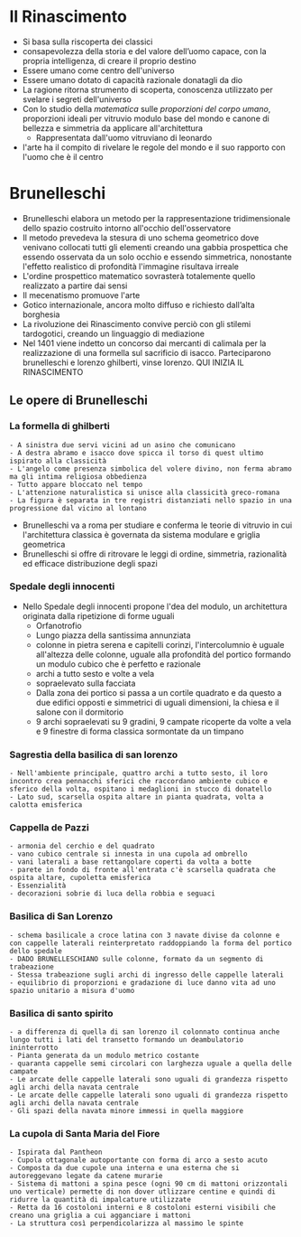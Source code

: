 # Il Rinascimento
- Si basa sulla riscoperta dei classici
- consapevolezza della storia e del valore dell’uomo capace, con la propria intelligenza, di creare il proprio destino
- Essere umano come centro dell'universo
- Essere umano dotato di capacità razionale donatagli da dio
- La ragione ritorna strumento di scoperta, conoscenza utilizzato per svelare i segreti dell'universo
- Con lo studio della *matematica* sulle *proporzioni del corpo umano*, proporzioni ideali per vitruvio modulo base del mondo e canone di bellezza e simmetria da applicare all'architettura
    - Rappresentata dall'uomo vitruviano di leonardo
- l'arte ha il compito di rivelare le regole del mondo e il suo rapporto con l'uomo che è il centro
# Brunelleschi
- Brunelleschi elabora un metodo per la rappresentazione tridimensionale dello spazio costruito intorno all'occhio dell'osservatore
- Il metodo prevedeva la stesura di uno schema geometrico dove venivano collocati tutti gli elementi creando una gabbia prospettica che essendo osservata da un solo occhio e essendo simmetrica, nonostante l'effetto realistico di profondità l'immagine risultava irreale
- L'ordine prospettico matematico sovrasterà totalemente quello realizzato a partire dai sensi
- Il mecenatismo promuove l'arte
- Gotico internazionale, ancora molto diffuso e richiesto dall’alta borghesia
- La rivoluzione dei Rinascimento convive perciò con gli stilemi tardogotici, creando un
linguaggio di mediazione
- Nel 1401 viene indetto un concorso dai mercanti di calimala per la realizzazione di una formella sul sacrificio di isacco. Parteciparono brunelleschi e lorenzo ghilberti, vinse lorenzo. QUI INIZIA IL RINASCIMENTO
## Le opere di Brunelleschi
### La formella di ghilberti
    - A sinistra due servi vicini ad un asino che comunicano
    - A destra abramo e isacco dove spicca il torso di quest ultimo ispirato alla classicità
    - L'angelo come presenza simbolica del volere divino, non ferma abramo ma gli intima religiosa obbedienza
    - Tutto appare bloccato nel tempo
    - L'attenzione naturalistica si unisce alla classicità greco-romana
    - La figura è separata in tre registri distanziati nello spazio in una progressione dal vicino al lontano
- Brunelleschi va a roma per studiare e conferma le teorie di vitruvio in cui l'architettura classica è governata da sistema modulare e griglia geometrica
- Brunelleschi si offre di ritrovare le leggi di ordine, simmetria, razionalità ed efficace distribuzione degli spazi
### Spedale degli innocenti
- Nello Spedale degli innocenti propone l'dea del modulo, un architettura originata dalla ripetizione di forme uguali
    - Orfanotrofio
    - Lungo piazza della santissima annunziata
    - colonne in pietra serena e capitelli corinzi, l'intercolumnio è uguale all'altezza delle colonne, uguale alla profondità del portico formando un modulo cubico che è perfetto e razionale
    - archi a tutto sesto e volte a vela
    - sopraelevato sulla facciata
    - Dalla zona dei portico si passa a un cortile quadrato e da questo a due edifici
opposti e simmetrici di uguali dimensioni, la chiesa e il salone con il dormitorio
    - 9 archi sopraelevati su 9 gradini, 9 campate ricoperte da volte a vela e 9 finestre di forma classica sormontate da un timpano
### Sagrestia della basilica di san lorenzo
    - Nell'ambiente principale, quattro archi a tutto sesto, il loro incontro crea pennacchi sferici che raccordano ambiente cubico e sferico della volta, ospitano i medaglioni in stucco di donatello
    - Lato sud, scarsella ospita altare in pianta quadrata, volta a calotta emisferica
### Cappella de Pazzi
    - armonia del cerchio e del quadrato
    - vano cubico centrale si innesta in una cupola ad ombrello
    - vani laterali a base rettangolare coperti da volta a botte
    - parete in fondo di fronte all'entrata c'è scarsella quadrata che ospita altare, cupoletta emisferica
    - Essenzialità
    - decorazioni sobrie di luca della robbia e seguaci
### Basilica di San Lorenzo
    - schema basilicale a croce latina con 3 navate divise da colonne e con cappelle laterali reinterpretato raddoppiando la forma del portico dello spedale
    - DADO BRUNELLESCHIANO sulle colonne, formato da un segmento di trabeazione
    - Stessa trabeazione sugli archi di ingresso delle cappelle laterali
    - equilibrio di proporzioni e gradazione di luce danno vita ad uno spazio unitario a misura d'uomo
### Basilica di santo spirito
    - a differenza di quella di san lorenzo il colonnato continua anche lungo tutti i lati del transetto formando un deambulatorio ininterrotto
    - Pianta generata da un modulo metrico costante
    - quaranta cappelle semi circolari con larghezza uguale a quella delle campate
    - Le arcate delle cappelle laterali sono uguali di grandezza rispetto agli archi della navata centrale
    - Le arcate delle cappelle laterali sono uguali di grandezza rispetto agli archi della navata centrale
    - Gli spazi della navata minore immessi in quella maggiore
### La cupola di Santa Maria del Fiore
    - Ispirata dal Pantheon
    - Cupola ottagonale autoportante con forma di arco a sesto acuto
    - Composta da due cupole una interna e una esterna che si autoreggevano legate da catene murarie
    - Sistema di mattoni a spina pesce (ogni 90 cm di mattoni orizzontali uno verticale) permette di non dover utlizzare centine e quindi di ridurre la quantità di impalcature utilizzate
    - Retta da 16 costoloni interni e 8 costoloni esterni visibili che creano una griglia a cui agganciare i mattoni
    - La struttura così perpendicolarizza al massimo le spinte
